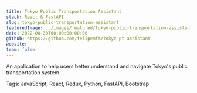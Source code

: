 ```yaml
---
title: Tokyo Public Transportation Assistant
stack: React & FastAPI
slug: tokyo-public-transportation-assistant
featuredImage: ../images/featured/tokyo-public-transportation-assistant.png
date: 2022-08-30T00:00:00+00:00
github: https://github.com/felipemfm/tokyo-pt-assistant
website:
team: false
---
```


An application to help users better understand and navigate Tokyo's public transportation system.

Tags: JavaScript, React, Redux, Python, FastAPI, Bootstrap
